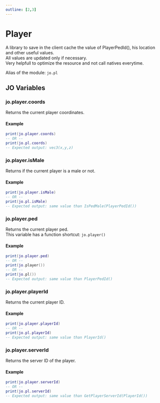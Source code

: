```yaml
---
outline: [2,3]
---
```

# Player <BadgeClient/>

A library to save in the client cache the value of PlayerPedId(), his location and other useful values.  
All values are updated only if necessary.  
Very helpfull to optimize the resource and not call natives everytime.  

Alias of the module: `jo.pl`

## JO Variables

### jo.player.coords
Returns the current player coordinates.

#### Example
```lua
print(jo.player.coords)
-- OR --
print(jo.pl.coords)
-- Expected output: vec3(x,y,z)
```

### jo.player.isMale
Returns if the current player is a male or not.

#### Example
```lua
print(jo.player.isMale)
-- OR --
print(jo.pl.isMale)
-- Expected output: same value than IsPedMale(PlayerPedId())
```

### jo.player.ped
Returns the current player ped.  
This variable has a function shortcut: `jo.player()`
#### Example
```lua
print(jo.player.ped)
-- OR --
print(jo.player())
-- OR --
print(jo.pl())
-- Expected output: same value than PlayerPedId()
```

### jo.player.playerId
Returns the current player ID.

#### Example
```lua
print(jo.player.playerId)
-- OR --
print(jo.pl.playerId)
-- Expected output: same value than PlayerId()
```

### jo.player.serverId
Returns the server ID of the player.

#### Example
```lua
print(jo.player.serverId)
-- OR --
print(jo.pl.serverId)
-- Expected output: same value than GetPlayerServerId(PlayerId())

```

<!--@include: ./autodoc/autodoc_client_functions.md-->